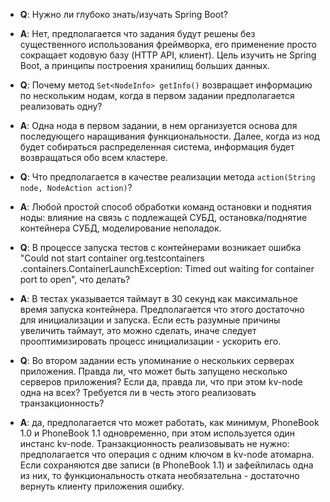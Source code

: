 - **Q**: Нужно ли глубоко знать/изучать Spring Boot?
- **A**: Нет, предполагается что задания будут решены без существенного использования фреймворка, его применение
просто сокращает кодовую базу (HTTP API, клиент). Цель изучить не Spring Boot, а принципы построения хранилищ больших данных.


- **Q**: Почему метод `Set<NodeInfo> getInfo()` возвращает информацию по нескольким нодам, когда в первом задании
предполагается реализовать одну?
- **A**: Одна нода в первом задании, в нем организуется основа для последующего наращивания функциональности. Далее,
когда из нод будет собираться распределенная система, информация будет возвращаться обо всем кластере.


- **Q**: Что предполагается в качестве реализации метода `action(String node, NodeAction action)`?
- **A**: Любой простой способ обработки команд остановки и поднятия ноды: влияние на связь с подлежащей СУБД,
остановка/поднятие контейнера СУБД, моделирование неполадок.


- **Q**: В процессе запуска тестов с контейнерами возникает ошибка "Could not start container org.testcontainers
.containers.ContainerLaunchException: Timed out waiting for container port to open", что делать?
- **A**: В тестах указывается таймаут в 30 секунд как максимальное время запуска контейнера. Предполагается что этого
 достаточно для инициализации и запуска. Если есть разумные причины увеличить таймаут, это можно сделать, иначе
 следует прооптимизировать процесс инициализации - ускорить его.

- **Q**: Во втором задании есть упоминание о нескольких серверах приложения. Правда ли, что может быть запущено
несколько серверов приложения? Если да, правда ли, что при этом kv-node одна на всех? Требуется ли в честь этого
реализовать транзакционность?
- **A**: да, предполагается что может работать, как минимум, PhoneBook 1.0 и PhoneBook 1.1 одновременно, при этом
используется один инстанс kv-node. Транзакционность реализовывать не нужно: предполагается что операция с одним ключом в
 kv-node атомарна. Если сохраняются две записи (в PhoneBook 1.1) и зафейлилась одна из них, то функциональность отката
 необязательна - достаточно вернуть клиенту приложения ошибку.
